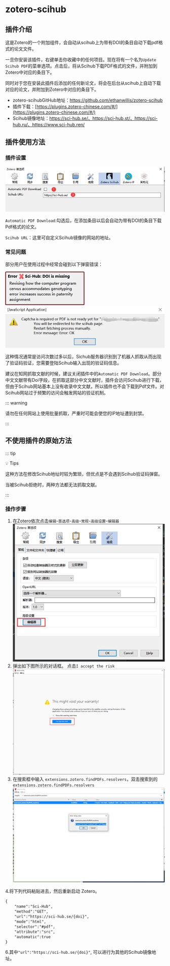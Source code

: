 # zotero-scihub

## 插件介绍

这是Zotero的一个附加组件，会自动从scihub上为带有DOI的条目自动下载pdf格式的论文文件。

一旦你安装该插件，右键单击你收藏中的任何项目。现在将有一个名为`Update Scihub PDF`的菜单选项。点击后，将从Scihub下载PDF格式的文件，并附加到Zotero中对应的条目下。

同时对于您在安装此插件后添加的任何新论文，将会在后台从scihub上自动下载对应的论文，并附加到Zotero中对应的条目下。

- zotero-scihubGitHub地址：<https://github.com/ethanwillis/zotero-scihub>
- 插件下载：[https://plugins.zotero-chinese.com/#/](https://plugins.zotero-chinese.com/#/)
- Scihub镜像地址：<https://sci-hub.se/、https://sci-hub.st/、https://sci-hub.ru/、https://www.sci-hub.ren/>

## 插件使用方法

### 插件设置  

![插件设置](../../assets/image-zotero-scihub.png)

`Automatic PDF Download`:勾选后，在添加条目以后会自动为带有DOI的条目下载Pdf格式的论文。

`Scihub URL`：这里可自定义Scihub镜像的网站的地址。

### 常见问题  

部分用户在使用过程中经常会碰到以下弹窗错误：

![插件报错](../../assets/image-scihub报错.png)
![插件报错](../../assets/image-scihub报错_1.png)

这种情况通常是访问次数过多以后，Sichub服务器识别到了机器人抓取从而出现了验证码验证，您需要登陆Scihub输入出现的验证码信息。

建议在知网抓取文献的时候，建议关闭插件中的`Automatic PDF Download`。部分中文文献带有Doi字段，在抓取这部分中文文献时，插件会访问Scihub进行下载，但由于Scihub网站基本上没有收录中文文献，所以插件也不会下载到Pdf文件。对Scihub网站过于频繁的访问会触发网站的验证机制。

::: warning

请勿在任何网站上使用批量抓取，严重时可能会使您的IP地址遭到封禁。

:::

## 不使用插件的原始方法  

::: tip

💡 Tips

这种方法在修改Scihub地址时较为繁琐，但优点是不会遇到Scihub验证码弹窗。

当被Scihub拒绝时，两种方法都无法抓取文献。

:::

### 操作步骤  

1. 在Zotero依次点击`编辑`-`首选项`-`高级`-`常规`-`高级设置`-`编辑器`
   ![编辑器](../../assets/image-zotero-编辑器.png)
2. 弹出如下图所示的对话框。
   点击`I accept the risk`
   ![同意承担风险](../../assets/image-zotero-我同意承担风险.png)
3. 在搜索框中输入  `extensions.zotero.findPDFs.resolvers`，双击搜索到的 `extensions.zotero.findPDFs.resolvers`
   ![同意承担风险](../../assets/image-zotero-findPDFs_resolvers.png)

4.将下列代码粘贴进去，然后重新启动 Zotero。

```
{
    "name":"Sci-Hub",
    "method":"GET",
    "url":"https://sci-hub.se/{doi}",
    "mode":"html",
    "selector":"#pdf",
    "attribute":"src",
    "automatic":true
}
```

6.其中`"url":"https://sci-hub.se/{doi}"`, 可以进行为其他的Scihub镜像地址。
